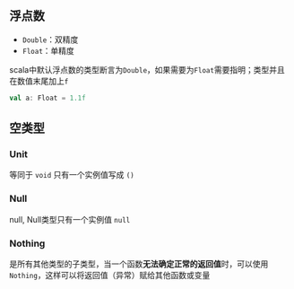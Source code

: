 
## 浮点数

* `Double`：双精度
* `Float`：单精度

scala中默认浮点数的类型断言为`Double`，如果需要为`Float`需要指明；类型并且在数值末尾加上`f`


```scala
val a: Float = 1.1f
```

## 空类型

### Unit

等同于 `void` 只有一个实例值写成 `()`



### Null

null, Null类型只有一个实例值 `null`


### Nothing

是所有其他类型的子类型，当一个函数**无法确定正常的返回值**时，可以使用`Nothing`，这样可以将返回值（异常）赋给其他函数或变量
